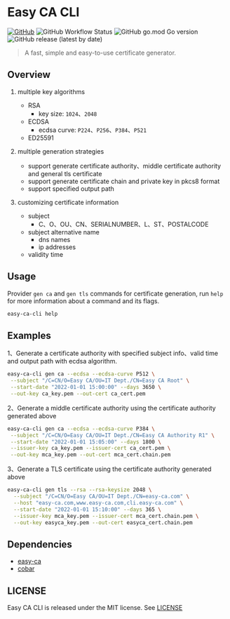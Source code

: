 # Easy CA CLI

[![GitHub](https://img.shields.io/github/license/c3b2a7/easy-ca-cli)](https://github.com/c3b2a7/easy-ca-cli/blob/master/LICENSE)
![GitHub Workflow Status](https://img.shields.io/github/actions/workflow/status/c3b2a7/easy-ca-cli/build.yml)
![GitHub go.mod Go version](https://img.shields.io/github/go-mod/go-version/c3b2a7/easy-ca-cli)
![GitHub release (latest by date)](https://img.shields.io/github/v/release/c3b2a7/easy-ca-cli)

> A fast, simple and easy-to-use certificate generator.

## Overview

1. multiple key algorithms

   - RSA
     - key size: `1024`、`2048`
   - ECDSA
     - ecdsa curve: `P224`、`P256`、`P384`、`P521`
   - ED25591

2. multiple generation strategies

   - support generate certificate authority、middle certificate authority and general tls certificate
   - support generate certificate chain and private key in pkcs8 format
   - support specified output path

3. customizing certificate information

   - subject
     - C、O、OU、CN、SERIALNUMBER、L、ST、POSTALCODE
   - subject alternative name
     - dns names
     - ip addresses
   - validity time

## Usage

Provider `gen ca` and `gen tls` commands for certificate generation, run `help` for more information about a command and
its flags.

```bash
easy-ca-cli help
```

## Examples

1、Generate a certificate authority with specified subject info、valid time and output path with ecdsa algorithm.

```bash
easy-ca-cli gen ca --ecdsa --ecdsa-curve P512 \
 --subject "/C=CN/O=Easy CA/OU=IT Dept./CN=Easy CA Root" \
 --start-date "2022-01-01 15:00:00" --days 3650 \
 --out-key ca_key.pem --out-cert ca_cert.pem
```

2、Generate a middle certificate authority using the certificate authority generated above

```bash
easy-ca-cli gen ca --ecdsa --ecdsa-curve P384 \
 --subject "/C=CN/O=Easy CA/OU=IT Dept./CN=Easy CA Authority R1" \
 --start-date "2022-01-01 15:05:00" --days 1800 \
 --issuer-key ca_key.pem --issuer-cert ca_cert.pem \
 --out-key mca_key.pem --out-cert mca_cert.chain.pem
```

3、Generate a TLS certificate using the certificate authority generated above

```bash
easy-ca-cli gen tls --rsa --rsa-keysize 2048 \
  --subject "/C=CN/O=Easy CA/OU=IT Dept./CN=easy-ca.com" \
  --host "easy-ca.com,www.easy-ca.com,cli.easy-ca.com" \
  --start-date "2022-01-01 15:10:00" --days 365 \
  --issuer-key mca_key.pem --issuer-cert mca_cert.chain.pem \
  --out-key easyca_key.pem --out-cert easyca_cert.chain.pem
```

## Dependencies

- [easy-ca](https://github.com/c3b2a7/easy-ca)
- [cobar](https://github.com/spf13/cobra)

## LICENSE

Easy CA CLI is released under the MIT license. See [LICENSE](https://github.com/c3b2a7/easy-ca-cli/blob/main/LICENSE)
